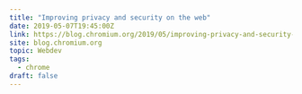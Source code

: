```yaml
---
title: "Improving privacy and security on the web"
date: 2019-05-07T19:45:00Z
link: https://blog.chromium.org/2019/05/improving-privacy-and-security-on-web.html?utm_medium=RSS&utm_source=news.12bit.vn
site: blog.chromium.org
topic: Webdev
tags:
  - chrome
draft: false
---
```


